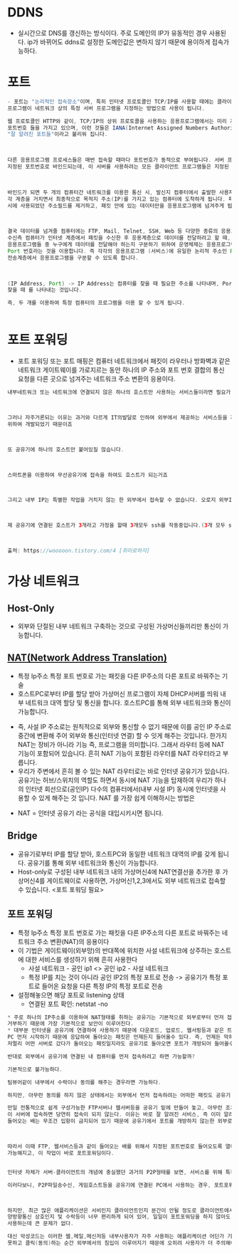 # DDNS
* 실시간으로 DNS를 갱신하는 방식이다. 주로 도메인의 IP가 유동적인 경우 사용된다. ip가 바뀌어도 ddns로 설정한 도메인값은 변하지 않기 때문에 용이하게 접속가능하다.

# 포트
```java
- 포트는 "논리적인 접속장소"이며, 특히 인터넷 프로토콜인 TCP/IP를 사용할 때에는 클라이언트
프로그램이 네트워크 상의 특정 서버 프로그램을 지정하는 방법으로 사용이 됩니다. 

웹 프로토콜인 HTTP와 같이, TCP/IP의 상위 프로토콜을 사용하는 응용프로그램에서는 미리 지정된 
포트번호 들을 가지고 있으며, 이런 것들은 IANA(Internet Assigned Numbers Authority)에 의해 지정되었으며,
"잘 알려진 포트들"이라고 불리워 집니다.


 
다른 응용프로그램 프로세스들은 매번 접속할 때마다 포트번호가 동적으로 부여됩니다. 서버 프로그램이 처음 시작되면, 
지정된 포트번호로 바인드되는데, 이 서버를 사용하려는 모든 클라이언트 프로그램들은 지정된 포트번호에 바인드해야만 합니다.

 

바인드가 되면 두 개의 컴퓨터간 네트워크를 이용한 통신 시, 발신지 컴퓨터에서 출발한 사용자 데이터(패킷)는 TCP/IP의 
각 계층을 거치면서 최종적으로 목적지 주소(IP)를 가지고 있는 컴퓨터에 도착하게 됩니다. 패킷을 수신한 컴퓨터는 전송 
시에 사용되었던 주소필드를 제거하고, 패킷 안에 있는 데이터만을 응용프로그램에 넘겨주게 됩니다.

 

결국 데이터를 넘겨줄 컴퓨터에는 FTP, Mail, Telnet, SSH, Web 등 다양한 종류의 응용프로그램이 기동하고 있을 것인데, 
수신측 컴퓨터가 인터넷 계층에서 패킷을 수신한 후 응용계층으로 데이터를 전달하려고 할 때, 컴퓨터 내에 사용중인 많은 
응용프로그램들 중 누구에게 데이터를 전달해야 하는지 구분하기 위하여 운영체제는 응용프로그램의 논리적인 주소인
Port 번호라는 것을 이용합니다. 즉 각각의 응용프로그램 (서비스)에 유일한 논리적 주소인 Port 번호를 할당하여, 
전송계층에서 응용프로그램을 구분할 수 있도록 합니다.

 

(IP Address, Port) -> IP Address는 컴퓨터를 찾을 때 필요한 주소를 나타내며, Port는 컴퓨터 안에서 프로그램을 
찾을 때 를 나타내는 것입니다.

즉, 두 개를 이용하여 특정 컴퓨터의 프로그램을 이용 할 수 있게 됩니다.



```


# 포트 포워딩
* 포트 포워딩 또는 포트 매핑은 컴퓨터 네트워크에서 패킷이 라우터나 방화벽과 같은 네트워크 게이트웨이를 가로지르는 동안 하나의 IP 주소와 포트 번호 결합의 통신 요청을 다른 곳으로 넘겨주는 네트워크 주소 변환의 응용이다.

```java
내부네트워크 또는 네트워크에 연결되지 않은 하나의 호스트만 사용하는 서비스들이라면 필요가 없는 기능입니다.



그러나 자주거론되는 이유는 과거와 다르게 IT의발달로 인하여 외부에서 제공하는 서비스등을 제공 받거나 제공해주기 
위하여 개발되었기 때문이죠



또 공유기에 하나의 호스트만 붙어있질 않습니다.



스마트폰을 이용하여 무선공유기에 접속을 하여도 호스트가 되는거죠



그리고 내부 IP는 특별한 작업을 거치지 않는 한 외부에서 접속할 수 없습니다. 오로지 외부IP를 통해서만 접속이 가능하죠



제 공유기에 연결된 호스트가 3개라고 가정을 할때 3개모두 ssh를 작동중입니다.(3개 모두 ssh는 기본값인 22포트)



출처: https://wooooon.tistory.com/4 [취미로하자]
```

# 가상 네트워크
## Host-Only
* 외부와 단절된 내부 네트워크 구축하는 것으로 구성된 가상머신들끼리만 통신이 가능합니다.

## [NAT(Network Address Translation)](https://www.youtube.com/watch?v=Qle5cfCcuEY&list=PL0d8NnikouEWcF1jJueLdjRIC4HsUlULi&index=23)
* 특정 Ip주소 특정 포트 번호로 가는 패킷을 다른 IP주소의 다른 포트로 바꿔주는 기술
* 호스트PC로부터 IP를 할당 받아 가상머신 프로그램이 자체 DHCP서버를 띄워 내부 네트워크 대역 할당 및 통신을 합니다. 호스트PC를 통해 외부 네트워크와 통신이 가능합니다.
- 즉, 사설 IP 주소로는 원칙적으로 외부와 통신할 수 없기 때문에 이를 공인 IP 주소로 중간에 변환해 주어 외부와 통신(인터넷 연결) 할 수 잇게 해주는 것입니다. 한가지 NAT는 장비가 아니라 기능 즉, 프로그램을 의미합니다. 그래서 라우터 등에 NAT 기능이 포함되어 있습니다. 흔히 NAT 기능이 포함된 라우터를 NAT 라우터라고 부릅니다.
- 우리가 주변에서 흔히 볼 수 있는 NAT 라우터로는 바로 인터넷 공유기가 있습니다. 공유기는 허브/스위치의 역할도 하면서 동시에 NAT 기능을 탑재하여 우리가 하나의 인터넷 회선으로(공인IP) 다수의 컴퓨터에서(내부 사설 IP) 동시에 인터넷을 사용할 수 있게 해주는 것 입니다. NAT 를 가장 쉽게 이해하시는 방법은
* NAT = 인터넷 공유기 라는 공식을 대입시키시면 됩니다.

## Bridge
* 공유기로부터 IP를 할당 받아, 호스트PC와 동일한 네트워크 대역의 IP를 갖게 됩니다. 공유기를 통해 외부 네트워크와 통신이 가능합니다.
* Host-only로 구성된 내부 네트워크 내의 가상머신4에 NAT연결선을 추가한 후 가상머신4를 게이트웨이로 사용하면, 가상머신1,2,3에서도 외부 네트워크로 접속할 수 있습니다. <포트 포워딩 필요>


## 포트 포워딩
* 특정 Ip주소 특정 포트 번호로 가는 패킷을 다른 IP주소의 다른 포트로 바꿔주는 네트워크 주소 변환(NAT)의 응용이다
* 이 기법은 게이트웨이(외부망)의 반대쪽에 위치한 사설 네트워크에 상주하는 호스트에 대한 서비스를 생성하기 위해 흔히 사용한다
  * 사설 네트워크 - 공인 ip1  <> 공인 ip2 - 사설 네트워크
  * 특정 IP를 치는 것이 아니라 공인 IP2의 특정 포트로 전송 -> 공유기가 특정 포트로 들어온 요청을 다른 특정 IP의 특정 포트로 전송
* 설정해놓으면 해당 포트로 listening 상태
  * 연결된 포트 확인: netstat -no
```java
* 주로 하나의 IP주소를 이용하여 NAT형태를 취하는 공유기는 기본적으로 외부로부터 먼저 접근을 시도하는 모든 패킷에 대해 
거부하기 때문에 가장 기본적으로 보안이 이루어진다. 
* 대부분 인터넷을 공유기에 연결하여 사용하기 때문에 다운로드, 업로드, 웹서핑등과 같은 트래픽을 공유기에 연결된 
PC 먼저 시작하기 때문에 응답하여 돌아오는 패킷은 언제든지 들어올수 있다. 즉, 언제든 막혀있던 포트도 내부에서 먼저 요청하여 
저멀리 어떤 서버로 갔다가 돌아오는 패킷일지라도 공유기로 돌아오면 포트가 개방되어 들어올수 있다. 

반대로 외부에서 공유기에 연결된 내 컴퓨터를 먼저 접속하려고 하면 가능할까?

기본적으로 불가능하다. 

팀뷰어같이 내부에서 수락이나 동의를 해주는 경우라면 가능하다.

하지만, 아무런 동의를 하지 않은 상태에서는 외부에서 먼저 접속하려는 어떠한 패킷도 공유기 내부로 흘러들어가지 못한다.

만일 전통적으로 쉽게 구성가능한 FTP서버나 웹서버등을 공유기 밑에 만들어 놓고, 아무런 조치를 하지 않은 상태에서 외부에서
이 서버에 접속하면 당연히 접속이 되지 않는다. 이유는 바로 잘 알려진 서비스, 즉 이미 알려진 배일지라도 외부에서 
들어오는 배는 무조건 입항이 금지되어 있기 때문에 공유기에서 포트를 개방하지 않는한 외부로부터 공유기 밑단의 서버접속은 불가능하다.



따라서 이때 FTP, 웹서비스등과 같이 들어오는 배를 위해서 지정된 포트번호로 들어오도록 열어주면, 즉 공유기에서 개방해주면 
가능해지고, 이 작업이 바로 포트포워딩이다.


인터넷 자체가 서버-클라이언트의 개념에 충실했던 과거의 P2P형태를 보면, 서비스를 위해 특정포트가 지정된 애플리케이션이 많았다.

이러다보니, P2P파일송수신, 게임호스트등을 공유기에 연결된 PC에서 사용하는 경우, 포트포워딩이나 DMZ설정은 필수였다.



하지만, 최근 많은 애플리케이션은 서비인지 클라이언트인지 분간이 안될 정도로 클라이언트에서 실행하는 것만으로도 
양방향통신 상호인지 및 수락등이 너무 편리하게 되어 있어, 일일이 포트포워딩을 하지 않아도 수많은 애플리케이션들을 
사용하는데 큰 문제가 없다. 

대신 악성코드는 이러한 웹,메일,메신저등 내부사용자가 자주 사용하는 애플리케이션 어딘가 기생하다가 사용자가 인지하지 
못하고 클릭(동의)하는 순간 외부에서의 침입이 이루어지기 때문에 오히려 사용자가 더 주의해야 할 필요가 있게 되었다.
```
